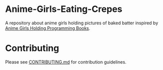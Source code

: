 # Anime-Girls-Eating-Crepes

A repository about anime girls holding pictures of baked batter inspired by [Anime Girls Holding Programming Books](https://github.com/cat-milk/Anime-Girls-Holding-Programming-Books).

# Contributing
Please see [CONTRIBUTING.md](https://github.com/memetrollsXD/Anime-Girls-Eating-Crepes/blob/main/CONTRIBUTING.md) for contribution guidelines.
